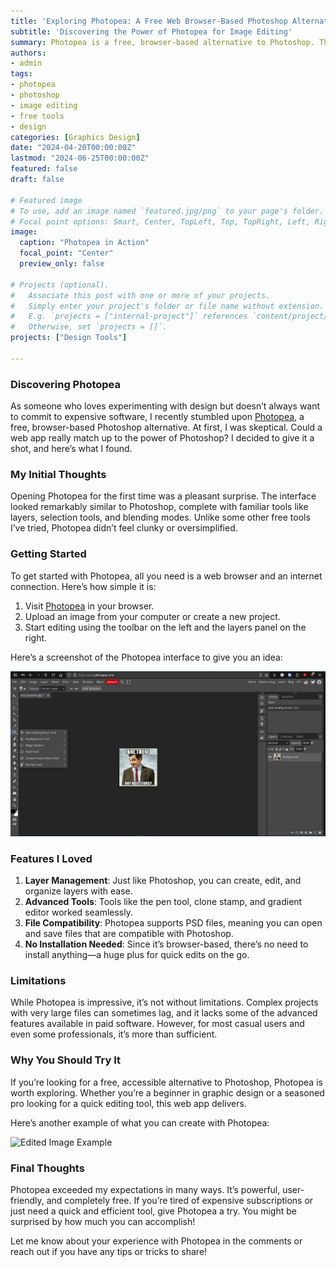 ```yaml
---
title: 'Exploring Photopea: A Free Web Browser-Based Photoshop Alternative'
subtitle: 'Discovering the Power of Photopea for Image Editing'
summary: Photopea is a free, browser-based alternative to Photoshop. This post documents my experience trying it out, along with useful tips and insights. 
authors:
- admin
tags:
- photopea
- photoshop
- image editing
- free tools
- design
categories: [Graphics Design]
date: "2024-04-20T00:00:00Z"
lastmod: "2024-06-25T00:00:00Z"
featured: false
draft: false

# Featured image
# To use, add an image named `featured.jpg/png` to your page's folder.
# Focal point options: Smart, Center, TopLeft, Top, TopRight, Left, Right, BottomLeft, Bottom, BottomRight
image:
  caption: "Photopea in Action"
  focal_point: "Center"
  preview_only: false

# Projects (optional).
#   Associate this post with one or more of your projects.
#   Simply enter your project's folder or file name without extension.
#   E.g. `projects = ["internal-project"]` references `content/project/deep-learning/index.md`.
#   Otherwise, set `projects = []`.
projects: ["Design Tools"]

---
```


### Discovering Photopea

As someone who loves experimenting with design but doesn’t always want to commit to expensive software, I recently stumbled upon [Photopea](https://www.photopea.com/), a free, browser-based Photoshop alternative. At first, I was skeptical. Could a web app really match up to the power of Photoshop? I decided to give it a shot, and here’s what I found.

### My Initial Thoughts

Opening Photopea for the first time was a pleasant surprise. The interface looked remarkably similar to Photoshop, complete with familiar tools like layers, selection tools, and blending modes. Unlike some other free tools I’ve tried, Photopea didn’t feel clunky or oversimplified.

### Getting Started

To get started with Photopea, all you need is a web browser and an internet connection. Here’s how simple it is:

1. Visit [Photopea](https://www.photopea.com/) in your browser.
2. Upload an image from your computer or create a new project.
3. Start editing using the toolbar on the left and the layers panel on the right.

Here’s a screenshot of the Photopea interface to give you an idea:

![Photopea Interface](photopea_ui.PNG)

### Features I Loved

1. **Layer Management**: Just like Photoshop, you can create, edit, and organize layers with ease.
2. **Advanced Tools**: Tools like the pen tool, clone stamp, and gradient editor worked seamlessly.
3. **File Compatibility**: Photopea supports PSD files, meaning you can open and save files that are compatible with Photoshop.
4. **No Installation Needed**: Since it’s browser-based, there’s no need to install anything—a huge plus for quick edits on the go.

### Limitations

While Photopea is impressive, it’s not without limitations. Complex projects with very large files can sometimes lag, and it lacks some of the advanced features available in paid software. However, for most casual users and even some professionals, it’s more than sufficient.

### Why You Should Try It

If you’re looking for a free, accessible alternative to Photoshop, Photopea is worth exploring. Whether you’re a beginner in graphic design or a seasoned pro looking for a quick editing tool, this web app delivers.

Here’s another example of what you can create with Photopea:

![Edited Image Example](https://www.photopea.com/images/example_edit.jpg)

### Final Thoughts

Photopea exceeded my expectations in many ways. It’s powerful, user-friendly, and completely free. If you’re tired of expensive subscriptions or just need a quick and efficient tool, give Photopea a try. You might be surprised by how much you can accomplish!

Let me know about your experience with Photopea in the comments or reach out if you have any tips or tricks to share!

